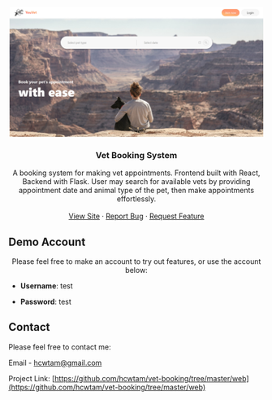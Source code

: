 <!-- PROJECT LOGO -->
<br />
<p align="center">
  <a href="https://github.com/hcwtam/vet-booking/tree/master/web">
    <img src="web//src/assets/showcase.png" alt="Logo" width="500">
  </a>

  <h3 align="center">Vet Booking System</h3>

  <p align="center">
    A booking system for making vet appointments. Frontend built with React, Backend with Flask. User may search for available vets by providing appointment date and animal type of the pet, then make appointments effortlessly.
    <br />
    <br />
    <a href="https://vet-booking.netlify.app/">View Site</a>
    ·
    <a href="https://github.com/hcwtam/vet-booking/tree/master/web/issues">Report Bug</a>
    ·
    <a href="https://github.com/hcwtam/vet-booking/tree/master/web/issues">Request Feature</a>
  </p>
</p>

## Demo Account
<p align="center">Please feel free to make an account to try out features, or use the account below:</p>

- **Username**: test
  
- **Password**: test


<!-- CONTACT -->

## Contact

Please feel free to contact me:

Email - [hcwtam@gmail.com](hcwtam@gmail.com)

Project Link: [https://github.com/hcwtam/vet-booking/tree/master/web](https://github.com/hcwtam/vet-booking/tree/master/web)
